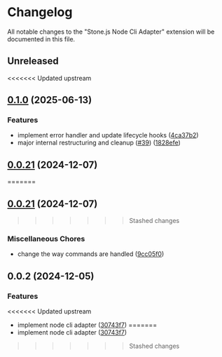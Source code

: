 # Changelog

All notable changes to the "Stone.js Node Cli Adapter" extension will be documented in this file.

## Unreleased


<<<<<<< Updated upstream
## [0.1.0](https://github.com/stone-foundation/stone-js-node-cli-adapter/compare/v0.0.21...v0.1.0) (2025-06-13)


### Features

* implement error handler and update lifecycle hooks ([4ca37b2](https://github.com/stone-foundation/stone-js-node-cli-adapter/commit/4ca37b2b0c5fee68c5c4db257f745b084b64de79))
* major internal restructuring and cleanup ([#39](https://github.com/stone-foundation/stone-js-node-cli-adapter/issues/39)) ([1828efe](https://github.com/stone-foundation/stone-js-node-cli-adapter/commit/1828efeb9754a95231051030a3437cc1a5b17700))

## [0.0.21](https://github.com/stonemjs/node-cli-adapter/compare/v0.0.2...v0.0.21) (2024-12-07)
=======
## [0.0.21](https://github.com/stone-foundation/stone-js-node-cli-adapter/compare/v0.0.2...v0.0.21) (2024-12-07)
>>>>>>> Stashed changes


### Miscellaneous Chores

* change the way commands are handled ([9cc05f0](https://github.com/stone-foundation/stone-js-node-cli-adapter/commit/9cc05f016f2877068f98d788dc5671f7a043d65c))

## 0.0.2 (2024-12-05)


### Features

<<<<<<< Updated upstream
* implement node cli adapter ([30743f7](https://github.com/stonemjs/node-cli-adapter/commit/30743f7aaaae46db17826e810be4549d56406b6f))
=======
* implement node cli adapter ([30743f7](https://github.com/stone-foundation/stone-js-node-cli-adapter/commit/30743f7aaaae46db17826e810be4549d56406b6f))

>>>>>>> Stashed changes
